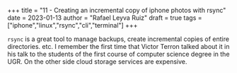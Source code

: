 +++
title = "11 - Creating an incremental copy of iphone photos with rsync"
date = 2023-01-13
author = "Rafael Leyva Ruiz"
draft = true
tags = ["iphone","linux","rsync","cli","terminal"]
+++

`rsync` is a great tool to manage backups, create incremental copies of entire directories. etc. I remember 
the first time that Victor Terron talked about it in his talk to the students of the first course of computer
science degree in the UGR. On the other side cloud storage services are expensive.
